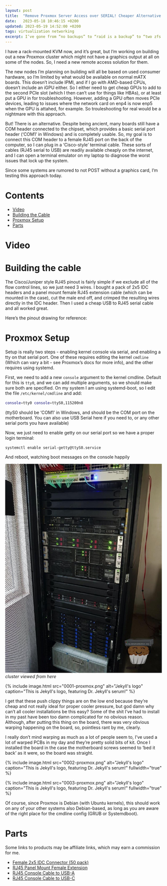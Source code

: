 ```yaml
---
layout: post
title:  "Remove Proxmox Server Access over SERIAL! Cheaper Alternative to IPMI or KVMs"
date:   2023-05-18 10:46:15 +0200
updated: 2023-05-19 14:52:00 +0200
tags: virtualization networking
excerpt: I’ve gone from “no backups” to “raid is a backup” to “two zfs pools in one box”, and decided it’s finally time for a proper backup solution. So, I settled on Proxmox Backup Server! And today, I rebuild my HP Microserver Gen8 with 4x10T refurbished SAS drives, a new SAS controller card, and more! With this backup solution, I’m feeling a lot better about my data migration to Ceph. Contents Video SAS Drive Formatting ZFS Pool Setup Next Steps Video SAS Drive Formatting Since these drives were refurbished they were formerly formatted for a hardware RAID controller and were giving me lots of protection errors in dmesg - specifically blk_update_request protection error (and failing to read, but not write).
---
```

I have a rack-mounted KVM now, and it’s great, but I’m working on building out a new Proxmox cluster which might not have a graphics output at all on some of the nodes. So, I need a new remote access solution for them.

The new nodes I’m planning on building will all be based on used consumer hardware, so I’m limited by what would be available on normal mATX boards. This doesn’t include IPMI, and if I go with AMD-based CPUs, doesn’t include an iGPU either. So I either need to get cheap GPUs to add to the second PCIe slot (which I then can’t use for things like HBAs), or at least put a GPU in for troubleshooting. However, adding a GPU often moves PCIe devices, leading to issues where the network card on enp4 is now enp5 when the GPU is attahed, for example. So trouleshooting for real would be a nightmare with this approach.

But! There is an alternative. Despite being ancient, many boards still have a COM header connected to the chipset, which provides a basic serial port header (‘COM1’ in Windows) and is completely usable. So, my goal is to connect this COM header to a female RJ45 port on the back of the computer, so I can plug in a ‘Cisco-style’ terminal cable. These sorts of cables (RJ45 serial to USB) are readily available cheaply on the internet, and I can open a terminal emulator on my laptop to diagnose the worst issues that lock up the system.

Since some systems are rumored to not POST without a graphics card, I’m testing this approach today.

# Contents

- [Video](#video)
- [Building the Cable](#building-the-cable)
- [Proxmox Setup](#proxmox-setup)
- [Parts](#parts)

# Video

# Building the cable

The Cisco/Juniper style RJ45 pinout is fairly simple if we exclude all of the flow control lines, so we just need 3 wires. I bought a pack of 2x5 IDC headers and a panel mount female RJ45 extension cable (which can be mounted in the case), cut the male end off, and crimped the resulting wires directly in the IDC header. Then I used a cheap USB to RJ45 serial cable and all worked great.

Here’s the pinout drawing for reference:

# Proxmox Setup

Setup is really two steps - enabling kernel console via serial, and enabling a tty on that serial port. One of these requires editing the kernel `cmdline` (Which can vary a bit - see Proxmox’s docs for more info), and the other requires using systemd.

First, we need to add a new `console` argument to the kernel cmdline. Default for this is `tty0`, and we can add multiple arguments, so we should make sure both are specified. On my system I am using systemd-boot, so I edit the file `/etc/kernel/cmdline` and add:

```bash
console=tty0 console=ttyS0,115200n8
```

(ttyS0 should be ‘COM1’ in Windows, and should be the COM port on the motherboard. You can also use USB Serial here if you need to, or any other serial ports you have available)

Now, we just need to enable getty on our serial port so we have a proper login terminal:

```
systemctl enable serial-getty@ttyS0.service
```

And reboot, watching boot messages on the console happily


![image tooltip here](/assets/images/0001-proxmox.jpg)
*cluster viewed from here*

{% include image.html
  src="0001-proxmox.png"
  alt="Jekyll's logo"
  caption="This is Jekyll's logo, featuring Dr. Jekyll's serum!"
%}

I get that these push clippy things are on the low end because they’re cheap and not really ideal for proper cooler pressure, but god damn why can’t all cooler installations be this easy? Some of the shit I’ve had to install in my past have been too damn complicated for no obvious reason. Although, after putting this thing on the board, there was very obvious warping happening on the board, so, pointless rant by me, clearly.

I really don’t mind warping as much as a lot of people seem to, I’ve used a lot of warped PCBs in my day and they’re pretty solid bits of kit. Once I installed the board in the case the motherboard screws seemed to ‘bed it back’ as it were, so the board was straight.

{% include image.html
  src="0002-proxmox.png"
  alt="Jekyll's logo"
  caption="This is Jekyll's logo, featuring Dr. Jekyll's serum!"
  fullwidth="true"
%}

{% include image.html
  src="0003-proxmox.png"
  alt="Jekyll's logo"
  caption="This is Jekyll's logo, featuring Dr. Jekyll's serum!"
  fullwidth="true"
%}

Of course, since Proxmox is Debian (with Ubuntu kernels), this should work on any of your other systems also Debian-based, as long as you are aware of the right place for the cmdline config (GRUB or Systemdboot).

# Parts

Some links to products may be affiliate links, which may earn a commission for me.

- [Female 2x5 IDC Connector (50 pack)](https://google.com)
- [RJ45 Panel Mount Female Extension](https://google.com)
- [RJ45 Console Cable to USB-A](https://google.com)
- [RJ45 Console Cable to USB-C](https://google.com)

